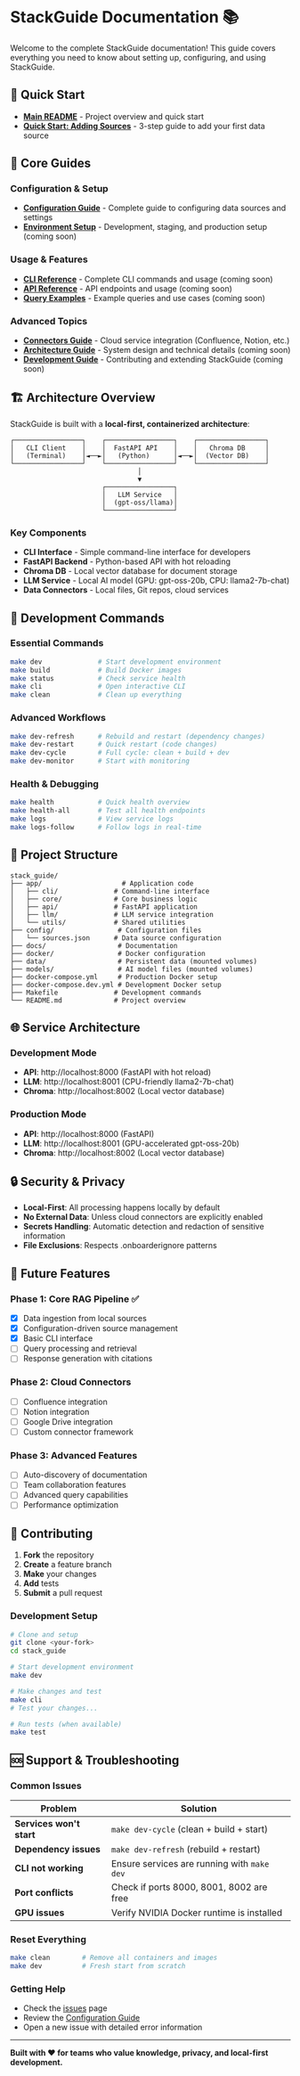 # StackGuide Documentation 📚

Welcome to the complete StackGuide documentation! This guide covers everything you need to know about setting up, configuring, and using StackGuide.

## 🚀 Quick Start

- **[Main README](../README.md)** - Project overview and quick start
- **[Quick Start: Adding Sources](QUICK_START_SOURCES.md)** - 3-step guide to add your first data source

## 📖 Core Guides

### **Configuration & Setup**
- **[Configuration Guide](CONFIGURATION.md)** - Complete guide to configuring data sources and settings
- **[Environment Setup](ENVIRONMENT.md)** - Development, staging, and production setup (coming soon)

### **Usage & Features**
- **[CLI Reference](CLI.md)** - Complete CLI commands and usage (coming soon)
- **[API Reference](API.md)** - API endpoints and usage (coming soon)
- **[Query Examples](QUERIES.md)** - Example queries and use cases (coming soon)

### **Advanced Topics**
- **[Connectors Guide](CONNECTORS.md)** - Cloud service integration (Confluence, Notion, etc.)
- **[Architecture Guide](ARCHITECTURE.md)** - System design and technical details (coming soon)
- **[Development Guide](DEVELOPMENT.md)** - Contributing and extending StackGuide (coming soon)

## 🏗️ Architecture Overview

StackGuide is built with a **local-first, containerized architecture**:

```
┌─────────────────┐    ┌─────────────────┐    ┌─────────────────┐
│   CLI Client    │    │  FastAPI API    │    │   Chroma DB     │
│   (Terminal)    │◄──►│   (Python)      │◄──►│  (Vector DB)    │
└─────────────────┘    └─────────────────┘    └─────────────────┘
                                │
                                ▼
                       ┌─────────────────┐
                       │   LLM Service   │
                       │  (gpt-oss/llama)│
                       └─────────────────┘
```

### **Key Components**

- **CLI Interface** - Simple command-line interface for developers
- **FastAPI Backend** - Python-based API with hot reloading
- **Chroma DB** - Local vector database for document storage
- **LLM Service** - Local AI model (GPU: gpt-oss-20b, CPU: llama2-7b-chat)
- **Data Connectors** - Local files, Git repos, cloud services

## 🔧 Development Commands

### **Essential Commands**
```bash
make dev              # Start development environment
make build            # Build Docker images
make status           # Check service health
make cli              # Open interactive CLI
make clean            # Clean up everything
```

### **Advanced Workflows**
```bash
make dev-refresh      # Rebuild and restart (dependency changes)
make dev-restart      # Quick restart (code changes)
make dev-cycle        # Full cycle: clean + build + dev
make dev-monitor      # Start with monitoring
```

### **Health & Debugging**
```bash
make health           # Quick health overview
make health-all       # Test all health endpoints
make logs             # View service logs
make logs-follow      # Follow logs in real-time
```

## 📁 Project Structure

```
stack_guide/
├── app/                    # Application code
│   ├── cli/              # Command-line interface
│   ├── core/             # Core business logic
│   ├── api/              # FastAPI application
│   ├── llm/              # LLM service integration
│   └── utils/            # Shared utilities
├── config/                # Configuration files
│   └── sources.json      # Data source configuration
├── docs/                  # Documentation
├── docker/                # Docker configuration
├── data/                  # Persistent data (mounted volumes)
├── models/                # AI model files (mounted volumes)
├── docker-compose.yml     # Production Docker setup
├── docker-compose.dev.yml # Development Docker setup
├── Makefile              # Development commands
└── README.md             # Project overview
```

## 🌐 Service Architecture

### **Development Mode**
- **API**: http://localhost:8000 (FastAPI with hot reload)
- **LLM**: http://localhost:8001 (CPU-friendly llama2-7b-chat)
- **Chroma**: http://localhost:8002 (Local vector database)

### **Production Mode**
- **API**: http://localhost:8000 (FastAPI)
- **LLM**: http://localhost:8001 (GPU-accelerated gpt-oss-20b)
- **Chroma**: http://localhost:8002 (Local vector database)

## 🔒 Security & Privacy

- **Local-First**: All processing happens locally by default
- **No External Data**: Unless cloud connectors are explicitly enabled
- **Secrets Handling**: Automatic detection and redaction of sensitive information
- **File Exclusions**: Respects .onboarderignore patterns

## 🚀 Future Features

### **Phase 1: Core RAG Pipeline** ✅
- [x] Data ingestion from local sources
- [x] Configuration-driven source management
- [x] Basic CLI interface
- [ ] Query processing and retrieval
- [ ] Response generation with citations

### **Phase 2: Cloud Connectors**
- [ ] Confluence integration
- [ ] Notion integration
- [ ] Google Drive integration
- [ ] Custom connector framework

### **Phase 3: Advanced Features**
- [ ] Auto-discovery of documentation
- [ ] Team collaboration features
- [ ] Advanced query capabilities
- [ ] Performance optimization

## 🤝 Contributing

1. **Fork** the repository
2. **Create** a feature branch
3. **Make** your changes
4. **Add** tests
5. **Submit** a pull request

### **Development Setup**
```bash
# Clone and setup
git clone <your-fork>
cd stack_guide

# Start development environment
make dev

# Make changes and test
make cli
# Test your changes...

# Run tests (when available)
make test
```

## 🆘 Support & Troubleshooting

### **Common Issues**

| Problem | Solution |
|---------|----------|
| **Services won't start** | `make dev-cycle` (clean + build + start) |
| **Dependency issues** | `make dev-refresh` (rebuild + restart) |
| **CLI not working** | Ensure services are running with `make dev` |
| **Port conflicts** | Check if ports 8000, 8001, 8002 are free |
| **GPU issues** | Verify NVIDIA Docker runtime is installed |

### **Reset Everything**
```bash
make clean        # Remove all containers and images
make dev          # Fresh start from scratch
```

### **Getting Help**
- Check the [issues](https://github.com/your-repo/issues) page
- Review the [Configuration Guide](CONFIGURATION.md)
- Open a new issue with detailed error information

---

**Built with ❤️ for teams who value knowledge, privacy, and local-first development.**
